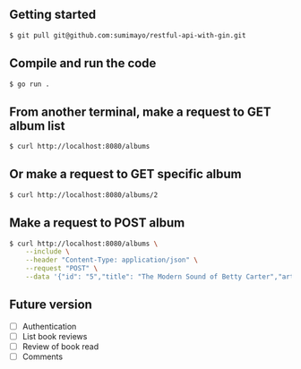 ## Getting started
```bash
$ git pull git@github.com:sumimayo/restful-api-with-gin.git
```

## Compile and run the code
```bash
$ go run .
```

## From another terminal, make a request to GET album list
```bash
$ curl http://localhost:8080/albums
```

## Or make a request to GET specific album
```bash
$ curl http://localhost:8080/albums/2
```

## Make a request to POST album
```bash
$ curl http://localhost:8080/albums \
    --include \
    --header "Content-Type: application/json" \
    --request "POST" \
    --data '{"id": "5","title": "The Modern Sound of Betty Carter","artist": "Betty Carter","price": 49.99}'
```

## Future version
- [ ] Authentication
- [ ] List book reviews
- [ ] Review of book read
- [ ] Comments
